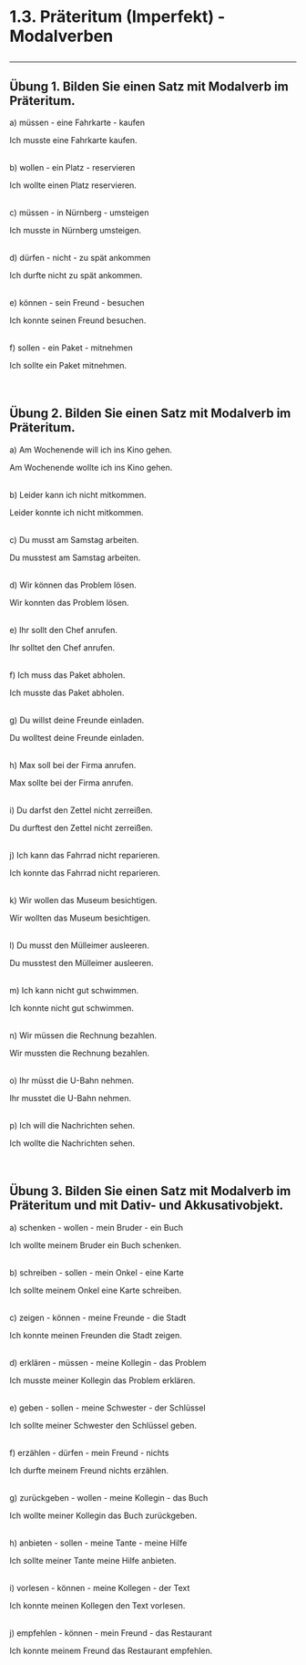 # 1.3. Präteritum (Imperfekt) - Modalverben<hr/>


## Übung 1. Bilden Sie einen Satz mit Modalverb im Präteritum.

a) müssen - eine Fahrkarte - kaufen

Ich musste eine Fahrkarte kaufen.<br/><br/>

b) wollen - ein Platz - reservieren

Ich wollte einen Platz reservieren.<br/><br/>

c) müssen - in Nürnberg - umsteigen

Ich musste in Nürnberg umsteigen.<br/><br/>

d) dürfen - nicht - zu spät ankommen

Ich durfte nicht zu spät ankommen.<br/><br/>

e) können - sein Freund - besuchen

Ich konnte seinen Freund besuchen.<br/><br/>

f) sollen - ein Paket - mitnehmen

Ich sollte ein Paket mitnehmen.<br/><br/><br/>


## Übung 2. Bilden Sie einen Satz mit Modalverb im Präteritum.

a) Am Wochenende will ich ins Kino gehen.

Am Wochenende wollte ich ins Kino gehen.<br/><br/>

b) Leider kann ich nicht mitkommen.

Leider konnte ich nicht mitkommen.<br/><br/>

c) Du musst am Samstag arbeiten.

Du musstest am Samstag arbeiten.<br/><br/>

d) Wir können das Problem lösen.

Wir konnten das Problem lösen.<br/><br/>

e) Ihr sollt den Chef anrufen.

Ihr solltet den Chef anrufen.<br/><br/>

f) Ich muss das Paket abholen.

Ich musste das Paket abholen.<br/><br/>

g) Du willst deine Freunde einladen.

Du wolltest deine Freunde einladen.<br/><br/>

h) Max soll bei der Firma anrufen.

Max sollte bei der Firma anrufen.<br/><br/>

i) Du darfst den Zettel nicht zerreißen.

Du durftest den Zettel nicht zerreißen.<br/><br/>

j) Ich kann das Fahrrad nicht reparieren.

Ich konnte das Fahrrad nicht reparieren.<br/><br/>

k) Wir wollen das Museum besichtigen.

Wir wollten das Museum besichtigen.<br/><br/>

l) Du musst den Mülleimer ausleeren.

Du musstest den Mülleimer ausleeren.<br/><br/>

m) Ich kann nicht gut schwimmen.

Ich konnte nicht gut schwimmen.<br/><br/>

n) Wir müssen die Rechnung bezahlen.

Wir mussten die Rechnung bezahlen.<br/><br/>

o) Ihr müsst die U-Bahn nehmen.

Ihr musstet die U-Bahn nehmen.<br/><br/>

p) Ich will die Nachrichten sehen.

Ich wollte die Nachrichten sehen.<br/><br/><br/>


## Übung 3. Bilden Sie einen Satz mit Modalverb im Präteritum und mit Dativ- und Akkusativobjekt.

a) schenken - wollen - mein Bruder - ein Buch

Ich wollte meinem Bruder ein Buch schenken.<br/><br/>

b) schreiben - sollen - mein Onkel - eine Karte

Ich sollte meinem Onkel eine Karte schreiben.<br/><br/>

c) zeigen - können - meine Freunde - die Stadt

Ich konnte meinen Freunden die Stadt zeigen.<br/><br/>

d) erklären - müssen - meine Kollegin - das Problem

Ich musste meiner Kollegin das Problem erklären.<br/><br/>

e) geben - sollen - meine Schwester - der Schlüssel

Ich sollte meiner Schwester den Schlüssel geben.<br/><br/>

f) erzählen - dürfen - mein Freund - nichts

Ich durfte meinem Freund nichts erzählen.<br/><br/>

g) zurückgeben - wollen - meine Kollegin - das Buch

Ich wollte meiner Kollegin das Buch zurückgeben.<br/><br/>

h) anbieten - sollen - meine Tante - meine Hilfe

Ich sollte meiner Tante meine Hilfe anbieten.<br/><br/>

i) vorlesen - können - meine Kollegen - der Text

Ich konnte meinen Kollegen den Text vorlesen.<br/><br/>

j) empfehlen - können - mein Freund - das Restaurant

Ich konnte meinem Freund das Restaurant empfehlen.<br/><br/>
